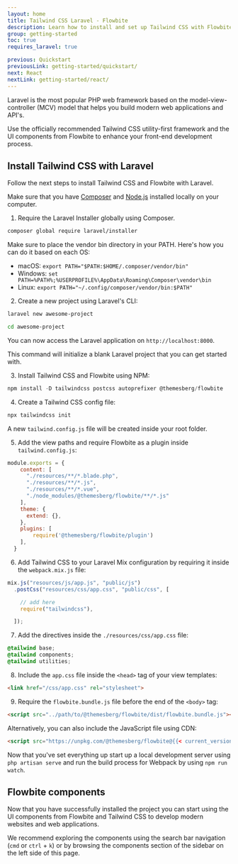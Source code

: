 ```yaml
---
layout: home
title: Tailwind CSS Laravel - Flowbite
description: Learn how to install and set up Tailwind CSS with Flowbite for your Laravel project and start building modern websites with the most popular PHP framework in the world
group: getting-started
toc: true
requires_laravel: true

previous: Quickstart
previousLink: getting-started/quickstart/
next: React
nextLink: getting-started/react/
---
```


Laravel is the most popular PHP web framework based on the model-view-controller (MCV) model that helps you build modern web applications and API's.

Use the officially recommended Tailwind CSS utility-first framework and the UI components from Flowbite to enhance your front-end development process.

## Install Tailwind CSS with Laravel

Follow the next steps to install Tailwind CSS and Flowbite with Laravel.

Make sure that you have <a href="https://getcomposer.org/" target="_blank" rel="nofollow">Composer</a> and <a href="https://nodejs.org/en/" target="_blank" rel="nofollow">Node.js</a> installed locally on your computer.

1. Require the Laravel Installer globally using Composer.

```bash
composer global require laravel/installer
```

Make sure to place the vendor bin directory in your PATH. Here's how you can do it based on each OS:

- macOS: `export PATH="$PATH:$HOME/.composer/vendor/bin"`
- Windows: `set PATH=%PATH%;%USERPROFILE%\AppData\Roaming\Composer\vendor\bin`
- Linux: `export PATH="~/.config/composer/vendor/bin:$PATH"`

2. Create a new project using Laravel's CLI:

```bash
laravel new awesome-project

cd awesome-project
```

You can now access the Laravel application on `http://localhost:8000`.

This command will initialize a blank Laravel project that you can get started with.

3. Install Tailwind CSS and Flowbite using NPM:

```javascript
npm install -D tailwindcss postcss autoprefixer @themesberg/flowbite
```

4. Create a Tailwind CSS config file:

```bash
npx tailwindcss init
```

A new `tailwind.config.js` file will be created inside your root folder.

5. Add the view paths and require Flowbite as a plugin inside `tailwind.config.js`:

```javascript
module.exports = {
    content: [
      "./resources/**/*.blade.php",
      "./resources/**/*.js",
      "./resources/**/*.vue",
      "./node_modules/@themesberg/flowbite/**/*.js"
    ],
    theme: {
      extend: {},
    },
    plugins: [
        require('@themesberg/flowbite/plugin')
    ],
  }
```

6. Add Tailwind CSS to your Laravel Mix configuration by requiring it inside the `webpack.mix.js` file:

```javascript
mix.js("resources/js/app.js", "public/js")
  .postCss("resources/css/app.css", "public/css", [

    // add here
    require("tailwindcss"),

  ]);
```

7. Add the directives inside the `./resources/css/app.css` file:

```css
@tailwind base;
@tailwind components;
@tailwind utilities;
```

8. Include the `app.css` file inside the `<head>` tag of your view templates:

```html
<link href="/css/app.css" rel="stylesheet">
```

9. Require the `flowbite.bundle.js` file before the end of the `<body>` tag:

```html
<script src="../path/to/@themesberg/flowbite/dist/flowbite.bundle.js"></script>
```

Alternatively, you can also include the JavaScript file using CDN:

```html
<script src="https://unpkg.com/@themesberg/flowbite@{{< current_version >}}/dist/flowbite.bundle.js"></script>
```

Now that you've set everything up start up a local development server using `php artisan serve` and run the build process for Webpack by using `npm run watch`.

## Flowbite components

Now that you have successfully installed the project you can start using the UI components from Flowbite and Tailwind CSS to develop modern websites and web applications.

We recommend exploring the components using the search bar navigation (`cmd` or `ctrl` + `k`) or by browsing the components section of the sidebar on the left side of this page.

<!-- ## Boilerplate Github Repository

Download or clone the Flowbite Laravel Github boilerplate repository to get access to a project that already has Laravel, Tailwind CSS, and Flowbite set up for development.

```bash
git clone ...
``` -->